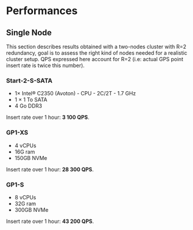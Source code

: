 # Performances

## Single Node

This section describes results obtained with a two-nodes cluster with
R=2 redundancy, goal is to assess the right kind of nodes needed for a
realistic cluster setup. QPS expressed here account for R=2 (i.e:
actual GPS point insert rate is twice this number).

### Start-2-S-SATA

- 1× Intel® C2350 (Avoton) - CPU - 2C/2T - 1.7 GHz
- 1 × 1 To SATA
- 4 Go DDR3

Insert rate over 1 hour: **3 100 QPS**.

### GP1-XS

- 4 vCPUs
- 16G ram
- 150GB NVMe

Insert rate over 1 hour: **28 300 QPS**.

### GP1-S

- 8 vCPUs
- 32G ram
- 300GB NVMe

Insert rate over 1 hour: **43 200 QPS**.
